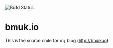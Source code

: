 ![Build Status](https://travis-ci.org/bmuk/bmuk.io.svg)

# bmuk.io

This is the source code for my blog (http://bmuk.io)
